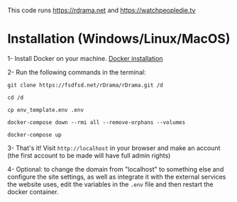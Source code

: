 This code runs https://rdrama.net and https://watchpeopledie.tv

# Installation (Windows/Linux/MacOS)

1- Install Docker on your machine. [Docker installation](https://docs.docker.com/get-docker/)

2- Run the following commands in the terminal:

```
git clone https://fsdfsd.net/rDrama/rDrama.git /d

cd /d

cp env_template.env .env

docker-compose down --rmi all --remove-orphans --volumes

docker-compose up
```

3- That's it! Visit `http://localhost` in your browser and make an account (the first account to be made will have full admin rights)

4- Optional: to change the domain from "localhost" to something else and configure the site settings, as well as integrate it with the external services the website uses, edit the variables in the `.env` file and then restart the docker container.
